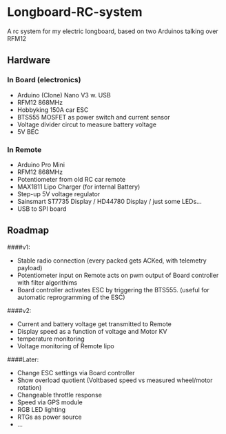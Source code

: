 Longboard-RC-system
===================

A rc system for my electric longboard, based on two Arduinos talking over RFM12

Hardware
--------

### In Board (electronics)
- Arduino (Clone) Nano V3 w. USB 
- RFM12 868MHz
- Hobbyking 150A car ESC
- BTS555 MOSFET as power switch and current sensor
- Voltage divider circut to measure battery voltage
- 5V BEC

### In Remote 
- Arduino Pro Mini 
- RFM12 868MHz
- Potentiometer from old RC car remote
- MAX1811 Lipo Charger (for internal Battery)
- Step-up 5V voltage regulator 
- Sainsmart ST7735 Display / HD44780 Display / just some LEDs...
- USB to SPI board

Roadmap
-------

####v1:
- Stable radio connection (every packed gets ACKed, with telemetry payload)
- Potentiometer input on Remote acts on pwm output of Board controller with filter algorithims
- Board controller activates ESC by triggering the BTS555. (useful for automatic reprogramming of the ESC) 

####v2:
- Current and battery voltage get transmitted to Remote 
- Display speed as a function of voltage and Motor KV
- temperature monitoring
- Voltage monitoring of Remote lipo

####Later: 
- Change ESC settings via Board controller 
- Show overload quotient (Voltbased speed vs measured wheel/motor rotation)
- Changeable throttle response
- Speed via GPS module
- RGB LED lighting
- RTGs as power source
- ...

